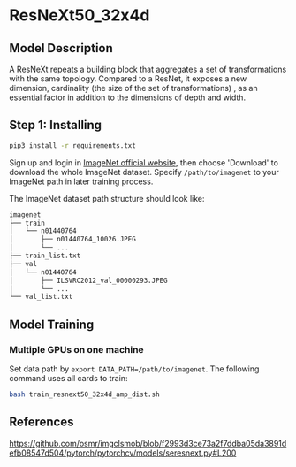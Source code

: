 # ResNeXt50_32x4d

## Model Description
A ResNeXt repeats a building block that aggregates a set of transformations with the same topology. Compared to a ResNet, it exposes a new dimension, cardinality (the size of the set of transformations) , as an essential factor in addition to the dimensions of depth and width.

## Step 1: Installing
```bash
pip3 install -r requirements.txt
```

Sign up and login in [ImageNet official website](https://www.image-net.org/index.php), then choose 'Download' to download the whole ImageNet dataset. Specify `/path/to/imagenet` to your ImageNet path in later training process.

The ImageNet dataset path structure should look like:

```bash
imagenet
├── train
│   └── n01440764
│       ├── n01440764_10026.JPEG
│       └── ...
├── train_list.txt
├── val
│   └── n01440764
│       ├── ILSVRC2012_val_00000293.JPEG
│       └── ...
└── val_list.txt
```


## Model Training
### Multiple GPUs on one machine
Set data path by `export DATA_PATH=/path/to/imagenet`. The following command uses all cards to train:

```bash
bash train_resnext50_32x4d_amp_dist.sh
```



## References
https://github.com/osmr/imgclsmob/blob/f2993d3ce73a2f7ddba05da3891defb08547d504/pytorch/pytorchcv/models/seresnext.py#L200
